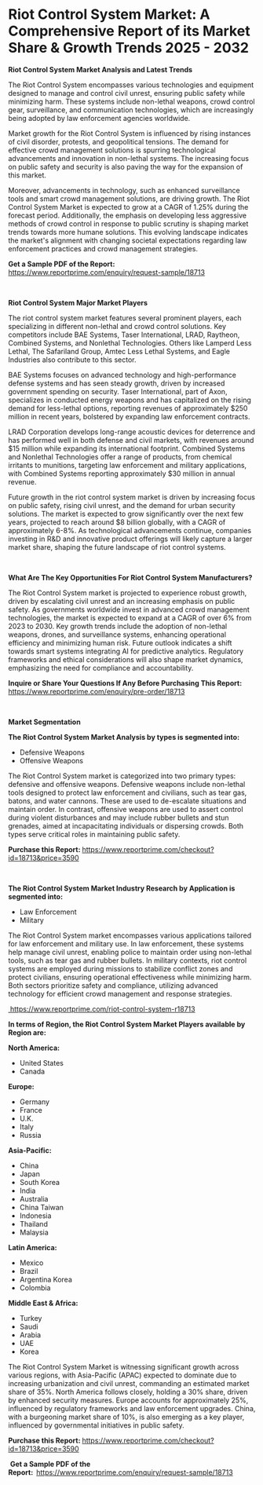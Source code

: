 <p><h1>Riot Control System Market: A Comprehensive Report of its Market Share & Growth Trends 2025 - 2032</h1></p><p><strong>Riot Control System Market Analysis and Latest Trends</strong></p>
<p><p>The Riot Control System encompasses various technologies and equipment designed to manage and control civil unrest, ensuring public safety while minimizing harm. These systems include non-lethal weapons, crowd control gear, surveillance, and communication technologies, which are increasingly being adopted by law enforcement agencies worldwide.</p><p>Market growth for the Riot Control System is influenced by rising instances of civil disorder, protests, and geopolitical tensions. The demand for effective crowd management solutions is spurring technological advancements and innovation in non-lethal systems. The increasing focus on public safety and security is also paving the way for the expansion of this market.</p><p>Moreover, advancements in technology, such as enhanced surveillance tools and smart crowd management solutions, are driving growth. The Riot Control System Market is expected to grow at a CAGR of 1.25% during the forecast period. Additionally, the emphasis on developing less aggressive methods of crowd control in response to public scrutiny is shaping market trends towards more humane solutions. This evolving landscape indicates the market's alignment with changing societal expectations regarding law enforcement practices and crowd management strategies.</p></p>
<p><strong>Get a Sample PDF of the Report:&nbsp;</strong> <a href="https://www.reportprime.com/enquiry/request-sample/18713?utm_campaign=4522&utm_medium=2&utm_source=Github&utm_content=ia&utm_term=18052025&utm_id=riot-control-system">https://www.reportprime.com/enquiry/request-sample/18713</a></p>
<p>&nbsp;</p>
<p><strong>Riot Control System Major Market Players</strong></p>
<p><p>The riot control system market features several prominent players, each specializing in different non-lethal and crowd control solutions. Key competitors include BAE Systems, Taser International, LRAD, Raytheon, Combined Systems, and Nonlethal Technologies. Others like Lamperd Less Lethal, The Safariland Group, Amtec Less Lethal Systems, and Eagle Industries also contribute to this sector.</p><p>BAE Systems focuses on advanced technology and high-performance defense systems and has seen steady growth, driven by increased government spending on security. Taser International, part of Axon, specializes in conducted energy weapons and has capitalized on the rising demand for less-lethal options, reporting revenues of approximately $250 million in recent years, bolstered by expanding law enforcement contracts.</p><p>LRAD Corporation develops long-range acoustic devices for deterrence and has performed well in both defense and civil markets, with revenues around $15 million while expanding its international footprint. Combined Systems and Nonlethal Technologies offer a range of products, from chemical irritants to munitions, targeting law enforcement and military applications, with Combined Systems reporting approximately $30 million in annual revenue.</p><p>Future growth in the riot control system market is driven by increasing focus on public safety, rising civil unrest, and the demand for urban security solutions. The market is expected to grow significantly over the next few years, projected to reach around $8 billion globally, with a CAGR of approximately 6-8%. As technological advancements continue, companies investing in R&D and innovative product offerings will likely capture a larger market share, shaping the future landscape of riot control systems.</p></p>
<p>&nbsp;</p>
<p><strong>What Are The Key Opportunities For Riot Control System Manufacturers?</strong></p>
<p><p>The Riot Control System market is projected to experience robust growth, driven by escalating civil unrest and an increasing emphasis on public safety. As governments worldwide invest in advanced crowd management technologies, the market is expected to expand at a CAGR of over 6% from 2023 to 2030. Key growth trends include the adoption of non-lethal weapons, drones, and surveillance systems, enhancing operational efficiency and minimizing human risk. Future outlook indicates a shift towards smart systems integrating AI for predictive analytics. Regulatory frameworks and ethical considerations will also shape market dynamics, emphasizing the need for compliance and accountability.</p></p>
<p><strong>Inquire or Share Your Questions If Any Before Purchasing This Report:</strong> <a href="https://www.reportprime.com/enquiry/pre-order/18713?utm_campaign=4522&utm_medium=2&utm_source=Github&utm_content=ia&utm_term=18052025&utm_id=riot-control-system">https://www.reportprime.com/enquiry/pre-order/18713</a></p>
<p>&nbsp;</p>
<p><strong>Market Segmentation</strong></p>
<p><strong>The Riot Control System Market Analysis by types is segmented into:</strong></p>
<p><ul><li>Defensive Weapons</li><li>Offensive Weapons</li></ul></p>
<p><p>The Riot Control System market is categorized into two primary types: defensive and offensive weapons. Defensive weapons include non-lethal tools designed to protect law enforcement and civilians, such as tear gas, batons, and water cannons. These are used to de-escalate situations and maintain order. In contrast, offensive weapons are used to assert control during violent disturbances and may include rubber bullets and stun grenades, aimed at incapacitating individuals or dispersing crowds. Both types serve critical roles in maintaining public safety.</p></p>
<p><strong>Purchase this Report:&nbsp;</strong><a href="https://www.reportprime.com/checkout?id=18713&price=3590&utm_campaign=4522&utm_medium=2&utm_source=Github&utm_content=ia&utm_term=18052025&utm_id=riot-control-system">https://www.reportprime.com/checkout?id=18713&price=3590</a></p>
<p>&nbsp;</p>
<p><strong>The Riot Control System Market Industry Research by Application is segmented into:</strong></p>
<p><ul><li>Law Enforcement</li><li>Military</li></ul></p>
<p><p>The Riot Control System market encompasses various applications tailored for law enforcement and military use. In law enforcement, these systems help manage civil unrest, enabling police to maintain order using non-lethal tools, such as tear gas and rubber bullets. In military contexts, riot control systems are employed during missions to stabilize conflict zones and protect civilians, ensuring operational effectiveness while minimizing harm. Both sectors prioritize safety and compliance, utilizing advanced technology for efficient crowd management and response strategies.</p></p>
<p><a href="https://www.reportprime.com/riot-control-system-r18713?utm_campaign=4522&utm_medium=2&utm_source=Github&utm_content=ia&utm_term=18052025&utm_id=riot-control-system">&nbsp;https://www.reportprime.com/riot-control-system-r18713</a></p>
<p><strong>In terms of Region, the Riot Control System Market Players available by Region are:</strong></p>
<p>
    <p> <strong> North America: </strong>
        <ul>
            <li>United States</li>
            <li>Canada</li>
        </ul>
        </p> 
    <p> <strong> Europe: </strong>
        <ul>
            <li>Germany</li>
            <li>France</li>
            <li>U.K.</li>
            <li>Italy</li>
            <li>Russia</li>
        </ul>
        </p> 
    <p> <strong> Asia-Pacific: </strong>
        <ul>
            <li>China</li>
            <li>Japan</li>
            <li>South Korea</li>
            <li>India</li>
            <li>Australia</li>
            <li>China Taiwan</li>
            <li>Indonesia</li>
            <li>Thailand</li>
            <li>Malaysia</li>
        </ul>
        </p> 
    <p> <strong> Latin America: </strong>
        <ul>
            <li>Mexico</li>
            <li>Brazil</li>
            <li>Argentina Korea</li>
            <li>Colombia</li>
        </ul>
        </p> 
    <p> <strong> Middle East & Africa: </strong>
        <ul>
            <li>Turkey</li>
            <li>Saudi</li>
            <li>Arabia</li>
            <li>UAE</li>
            <li>Korea</li>
        </ul>
    </p>
    </p>
<p><p>The Riot Control System Market is witnessing significant growth across various regions, with Asia-Pacific (APAC) expected to dominate due to increasing urbanization and civil unrest, commanding an estimated market share of 35%. North America follows closely, holding a 30% share, driven by enhanced security measures. Europe accounts for approximately 25%, influenced by regulatory frameworks and law enforcement upgrades. China, with a burgeoning market share of 10%, is also emerging as a key player, influenced by governmental initiatives in public safety.</p></p>
<p><strong>Purchase this Report: </strong><a href="https://www.reportprime.com/checkout?id=18713&price=3590&utm_campaign=4522&utm_medium=2&utm_source=Github&utm_content=ia&utm_term=18052025&utm_id=riot-control-system">https://www.reportprime.com/checkout?id=18713&price=3590</a></p>
<p>&nbsp;<strong>Get a Sample PDF of the Report:&nbsp;&nbsp;</strong><a href="https://www.reportprime.com/enquiry/request-sample/18713?utm_campaign=4522&utm_medium=2&utm_source=Github&utm_content=ia&utm_term=18052025&utm_id=riot-control-system">https://www.reportprime.com/enquiry/request-sample/18713</a></p>
<p><strong></strong></p>
<p><p></p><p></p><p></p></p>